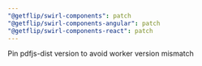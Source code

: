 ```yaml
---
"@getflip/swirl-components": patch
"@getflip/swirl-components-angular": patch
"@getflip/swirl-components-react": patch
---
```


Pin pdfjs-dist version to avoid worker version mismatch
